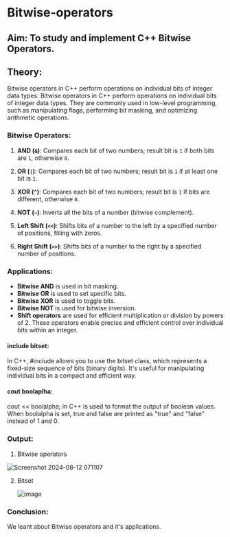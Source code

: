# Bitwise-operators
## Aim: To study and implement C++ Bitwise Operators.
## Theory:
Bitwise operators in C++ perform operations on individual bits of integer data types.
Bitwise operators in C++ perform operations on individual bits of integer data types. They are commonly used in low-level programming, such as manipulating flags, performing bit masking, and optimizing arithmetic operations.

### Bitwise Operators:

1. **AND (`&`)**: Compares each bit of two numbers; result bit is `1` if both bits are `1`, otherwise `0`.

2. **OR (`|`)**: Compares each bit of two numbers; result bit is `1` if at least one bit is `1`.
  
3. **XOR (`^`)**: Compares each bit of two numbers; result bit is `1` if bits are different, otherwise `0`.
   
4. **NOT (`~`)**: Inverts all the bits of a number (bitwise complement).
  
5. **Left Shift (`<<`)**: Shifts bits of a number to the left by a specified number of positions, filling with zeros.
   
6. **Right Shift (`>>`)**: Shifts bits of a number to the right by a specified number of positions.
   
  
  ### Applications:
- **Bitwise AND** is used in bit masking.
- **Bitwise OR** is used to set specific bits.
- **Bitwise XOR** is used to toggle bits.
- **Bitwise NOT** is used for bitwise inversion.
- **Shift operators** are used for efficient multiplication or division by powers of 2.
These operators enable precise and efficient control over individual bits within an integer.
#### include bitset:
In C++, #include <bitset> allows you to use the bitset class, which represents a fixed-size sequence of bits (binary digits). It's useful for manipulating individual bits in a compact and efficient way.
#### cout boolaplha: 
cout << boolalpha; in C++ is used to format the output of boolean values. When boolalpha is set, true and false are printed as "true" and "false" instead of 1 and 0.


### Output:

1. Bitwise operators
   

![Screenshot 2024-08-12 071107](https://github.com/user-attachments/assets/c6eee0c3-bce4-48ec-937d-bf07998d4722)

2. Bitset

   ![image](https://github.com/user-attachments/assets/691f7360-e974-41a1-af35-5ffa9a70fce0)

### Conclusion:
 We leant about Bitwise operators and it's applications.
